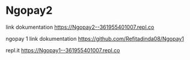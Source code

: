 # Ngopay2
link dokumentation
https://Ngopay2--361955401007.repl.co

ngopay 1 
link dokumentation 
https://github.com/Refitadinda08/Ngopay1

repl.it
https://Ngopay1--361955401007.repl.co
